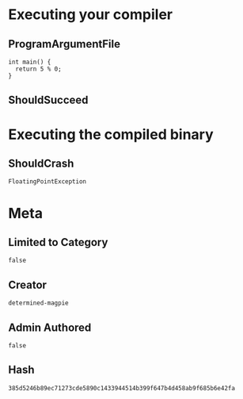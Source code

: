 # Executing your compiler

## ProgramArgumentFile

```
int main() {
  return 5 % 0;
}
```

## ShouldSucceed

# Executing the compiled binary

## ShouldCrash

```
FloatingPointException
```

# Meta

## Limited to Category

```
false
```

## Creator

```
determined-magpie
```

## Admin Authored

```
false
```

## Hash

```
385d5246b89ec71273cde5890c1433944514b399f647b4d458ab9f685b6e42fa
```

